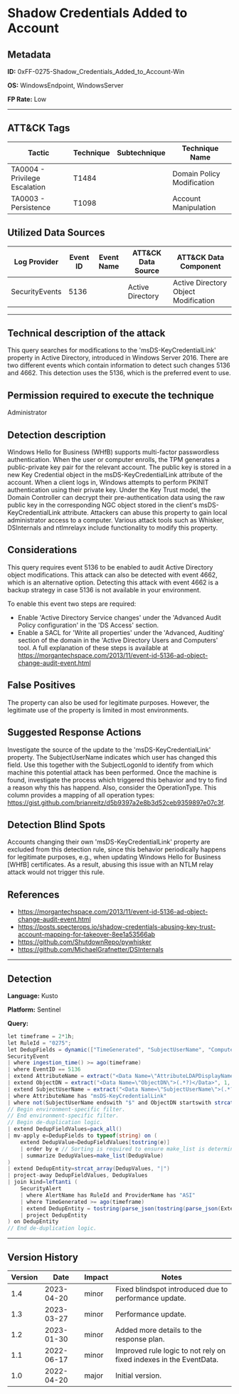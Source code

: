 # Shadow Credentials Added to Account

## Metadata
**ID:** 0xFF-0275-Shadow_Credentials_Added_to_Account-Win

**OS:** WindowsEndpoint, WindowsServer

**FP Rate:** Low

---

## ATT&CK Tags

| Tactic | Technique | Subtechnique | Technique Name |
|---|---|---| --- |
| TA0004 - Privilege Escalation | T1484 |  | Domain Policy Modification|
| TA0003 - Persistence | T1098 |  | Account Manipulation|

## Utilized Data Sources

| Log Provider | Event ID | Event Name | ATT&CK Data Source | ATT&CK Data Component|
|---------|---------|----------|---------|---------|
|SecurityEvents|5136||Active Directory|Active Directory Object Modification|
---

## Technical description of the attack
This query searches for modifications to the 'msDS-KeyCredentialLink' property in Active Directory, introduced in Windows Server 2016. There are two different events which contain information to detect such changes 5136 and 4662. This detection uses the 5136, which is the preferred event to use.


## Permission required to execute the technique
Administrator

## Detection description
Windows Hello for Business (WHfB) supports multi-factor passwordless authentication. When the user or computer enrolls, the TPM generates a public-private key pair for the relevant account. The public key is stored in a new Key Credential object in the msDS-KeyCredentialLink attribute of the account. When a client logs in, Windows attempts to perform PKINIT authentication using their private key. Under the Key Trust model, the Domain Controller can decrypt their pre-authentication data using the raw public key in the corresponding NGC object stored in the client's msDS-KeyCredentialLink attribute. Attackers can abuse this property to gain local administrator access to a computer. Various attack tools such as Whisker, DSInternals and ntlmrelayx include functionality to modify this property.


## Considerations
This query requires event 5136 to be enabled to audit Active Directory object modifications. This attack can also be detected with
event 4662, which is an alternative option. Detecting this attack with event 4662 is a backup strategy in case 5136 is not available
in your environment.

To enable this event two steps are required:
* Enable 'Active Directory Service changes' under the 'Advanced Audit Policy configuration' in the 'DS Access' section.
* Enable a SACL for 'Write all properties' under the 'Advanced, Auditing' section of the domain in the 'Active Directory Users and Computers' tool.
A full explanation of these steps is available at https://morgantechspace.com/2013/11/event-id-5136-ad-object-change-audit-event.html


## False Positives
The property can also be used for legitimate purposes. However, the legitimate use of the property is limited in most environments.


## Suggested Response Actions
Investigate the source of the update to the 'msDS-KeyCredentialLink' property. The SubjectUserName indicates which user has changed this field. Use this together with the SubjectLogonId to identify from which machine this potential attack has been performed. Once the machine is found, investigate the process which triggered this behavior and try to find a reason why this has happend.
Also, consider the OperationType. This column provides a mapping of all operation types: https://gist.github.com/brianreitz/d5b9397a2e8b3d52ceb9359897e07c3f.


## Detection Blind Spots
Accounts changing their own 'msDS-KeyCredentialLink' property are excluded from this detection rule, since this behavior periodically happens for legitimate purposes, e.g., when updating Windows Hello for Business [WHfB] certificates. As a result, abusing this issue with an NTLM relay attack would not trigger this rule.


## References
* https://morgantechspace.com/2013/11/event-id-5136-ad-object-change-audit-event.html
* https://posts.specterops.io/shadow-credentials-abusing-key-trust-account-mapping-for-takeover-8ee1a53566ab
* https://github.com/ShutdownRepo/pywhisker
* https://github.com/MichaelGrafnetter/DSInternals

---
## Detection

**Language:** Kusto

**Platform:** Sentinel

**Query:**
```C#
let timeframe = 2*1h;
let RuleId = "0275";
let DedupFields = dynamic(["TimeGenerated", "SubjectUserName", "Computer"]);
SecurityEvent
| where ingestion_time() >= ago(timeframe)
| where EventID == 5136
| extend AttributeName = extract("<Data Name=\"AttributeLDAPDisplayName\">(.*?)</Data>", 1, EventData)
| extend ObjectDN = extract("<Data Name=\"ObjectDN\">(.*?)</Data>", 1, EventData)
| extend SubjectUserName = extract("<Data Name=\"SubjectUserName\">(.*?)</Data>", 1, EventData)
| where AttributeName has "msDS-KeyCredentialLink"
| where not(SubjectUserName endswith "$" and ObjectDN startswith strcat("CN=", replace_string(SubjectUserName, "$", ""), ",")) // Machine account changing its own msDS-KeyCredentialLink.
// Begin environment-specific filter.
// End environment-specific filter.
// Begin de-duplication logic.
| extend DedupFieldValues=pack_all()
| mv-apply e=DedupFields to typeof(string) on (
    extend DedupValue=DedupFieldValues[tostring(e)]
    | order by e // Sorting is required to ensure make_list is deterministic.
    | summarize DedupValues=make_list(DedupValue)
)
| extend DedupEntity=strcat_array(DedupValues, "|")
| project-away DedupFieldValues, DedupValues
| join kind=leftanti (
    SecurityAlert
    | where AlertName has RuleId and ProviderName has "ASI"
    | where TimeGenerated >= ago(timeframe)
    | extend DedupEntity = tostring(parse_json(tostring(parse_json(ExtendedProperties)["Custom Details"])).DedupEntity[0])
    | project DedupEntity
) on DedupEntity
// End de-duplication logic.
```

---

## Version History
| Version | Date | Impact | Notes |
|---------|------|--------|------|
| 1.4  | 2023-04-20| minor | Fixed blindspot introduced due to performance update. |
| 1.3  | 2023-03-27| minor | Performance update. |
| 1.2  | 2023-01-30| minor | Added more details to the response plan. |
| 1.1  | 2022-06-17| minor | Improved rule logic to not rely on fixed indexes in the EventData. |
| 1.0  | 2022-04-20| major | Initial version. |